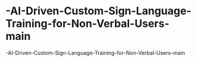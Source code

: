 # -AI-Driven-Custom-Sign-Language-Training-for-Non-Verbal-Users-main
-AI-Driven-Custom-Sign-Language-Training-for-Non-Verbal-Users-main
